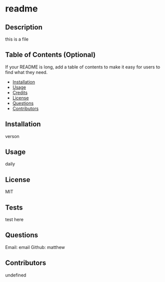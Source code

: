 # readme 
## Description
this is a file
## Table of Contents (Optional)
If your README is long, add a table of contents to make it easy for users to find what they need.
- [Installation](#installation)
- [Usage](#usage)
- [Credits](#credits)
- [License](#license)
- [Questions](#questions)
- [Contributors](#contributors)
## Installation
verson
## Usage
daily
## License
MIT
## Tests
test here
## Questions
Email: email
Github: matthew
## Contributors
undefined
